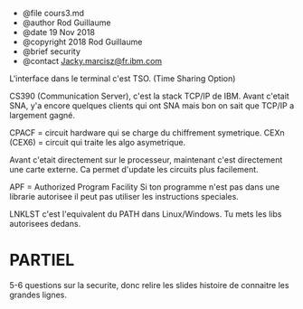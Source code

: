 * @file cours3.md
* @author Rod Guillaume
* @date 19 Nov 2018
* @copyright 2018 Rod Guillaume
* @brief security
* @contact Jacky.marcisz@fr.ibm.com

L'interface dans le terminal c'est TSO. (Time Sharing Option)

CS390 (Communication Server), c'est la stack TCP/IP de IBM. Avant c'etait SNA,
y'a encore quelques clients qui ont SNA mais bon on sait que TCP/IP a largement
gagné.

CPACF = circuit hardware qui se charge du chiffrement symetrique.
CEXn (CEX6) = circuit qui traite les algo asymetrique.

Avant c'etait directement sur le processeur, maintenant c'est directement une
carte externe. Ca permet d'update les circuits plus facilement.

APF = Authorized Program Facility
Si ton programme n'est pas dans une librarie autorisee il peut pas utiliser les
instructions speciales.

LNKLST c'est l'equivalent du PATH dans Linux/Windows. Tu mets les libs
autorisees dedans.

# PARTIEL

5-6 questions sur la securite, donc relire les slides histoire de connaitre les
grandes lignes.
